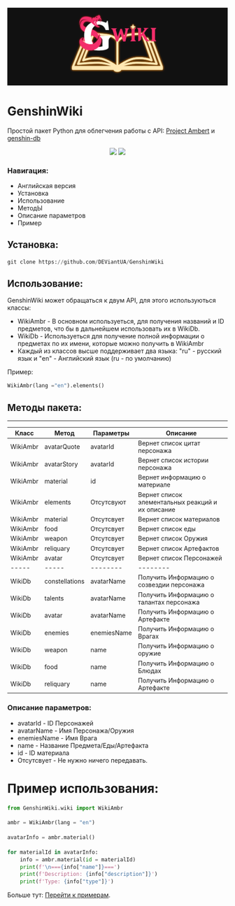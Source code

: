 
<p align="center">
 <img src="img/GenshinWikiBanner.png" alt="Баннер"/>
</p>

# GenshinWiki
 Простой пакет Python для облегчения работы с API: [Project Ambert](https://ambr.top/ru) и [genshin-db](https://github.com/theBowja/genshin-db)
<p align="center">


<a href="https://t.me/genshinWiki">
<img src="https://img.shields.io/badge/Telegram-14354C?style=for-the-badge&logo=telegram"/></a> <img src="https://img.shields.io/badge/Python-14354C?style=for-the-badge&logo=python&logoColor=white"/>
</p>


### Навигация:
* Английская версия
* Установка
* Использование
* МетодЫ
* Описание параметров
* Пример

## Установка:
~~~python
git clone https://github.com/DEViantUA/GenshinWiki
~~~

## Использование:

GenshinWiki может обращаться к двум API, для этого используються классы:
* WikiAmbr - В основном используеться, для получения названий и ID предметов, что бы в дальнейшем использовать их в WikiDb.
* WikiDb - Используеться для получение полной информации о предметах по их имени, которые можно получить в WikiAmbr
* Каждый из классов высше поддерживает два языка: "ru" - русский язык и "en" - Английский язык (ru - по умолчанию)

Пример: 
~~~python
WikiAmbr(lang ="en").elements()
~~~

## Методы пакета:
____
| Класс | Метод | Параметры | Описание |
|-----| ----- | -------- | -------- |
|WikiAmbr| avatarQuote | avatarId | Вернет список цитат персонажа|
|WikiAmbr| avatarStory | avatarId | Вернет список истории персонажа|
|WikiAmbr| material | id | Вернет информацию о материале|
|WikiAmbr| elements | Отсутсвуют | Вернет список элементальных реакций и их описание|
|WikiAmbr| material | Отсутсвует | Вернет список материалов|
|WikiAmbr| food | Отсутсвует | Вернет список еды|
|WikiAmbr| weapon | Отсутсвует | Вернет список Оружия|
|WikiAmbr| reliquary | Отсутсвует | Вернет список Артефактов|
|WikiAmbr| avatar | Отсутсвует | Вернет список Персонажей|
|-----| ----- | -------- | -------- |
|WikiDb| constellations | avatarName | Получить Информацию о созвездии персонажа|
|WikiDb| talents | avatarName | Получить Информацию о талантах персонажа|
|WikiDb| avatar | avatarName | Получить Информацию о Артефакте |
|WikiDb| enemies | enemiesName | Получить Информацию о Врагах |
|WikiDb| weapon | name | Получить Информацию о оружие |
|WikiDb| food | name | Получить Информацию о Блюдах |
|WikiDb| reliquary | name | Получить Информацию о Артефакте |

### Описание параметров:
* avatarId - ID Персонажей
* avatarName - Имя Персонажа/Оружия
* enemiesName - Имя Врага
* name - Название Предмета/Еды/Артефакта
* id - ID материала
* Отсутсвует - Не нужно ничего передавать.

# Пример использования:

~~~python
from GenshinWiki.wiki import WikiAmbr

ambr = WikiAmbr(lang = "en")

avatarInfo = ambr.material()

for materialId in avatarInfo:
    info = ambr.material(id = materialId)
    print(f'\n==={info["name"]}===')
    print(f'Description: {info["description"]}')
    print(f'Type: {info["type"]}')
~~~

Больше тут: [Перейти к примерам](https://github.com/DEViantUA/GenshinWiki/tree/main/Examples).
